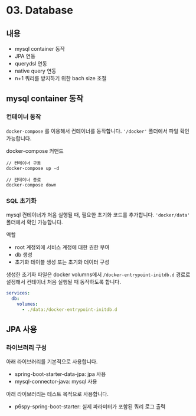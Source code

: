 # 03. Database
## 내용
- mysql container 동작
- JPA 연동
- querydsl 연동
- native query 연동
- n+1 쿼리를 방지하기 위한 bach size 조절

## mysql container 동작
### 컨테이너 동작
`docker-compose` 를 이용해서 컨테이너를 동작합니다. `'/docker'` 폴더에서 파일 확인 가능합니다. 

docker-compose 커맨드
```
// 컨테이너 구동
docker-compose up -d

// 컨테이너 종료
docker-compose down
```

### SQL 초기화
mysql 컨테이너가 처음 실행될 때, 필요한 초기화 코드를 추가합니다. `'docker/data'` 폴더에서 확인 가능합니다. 

역할
- root 계정외에 서비스 계정에 대한 권한 부여
- db 생성
- 초기화 테이블 생성 또는 초기화 데이터 구성

생성한 초기화 파일은 docker volumns에서 `/docker-entrypoint-initdb.d` 경로로 설정해서 컨테이너 처음 실행될 때 동작하도록 합니다. 
```yaml
services:
  db:
    volumes:
      - ./data:/docker-entrypoint-initdb.d
```

## JPA 사용
### 라이브러리 구성
아래 라이브러리를 기본적으로 사용합니다. 
- spring-boot-starter-data-jpa: jpa 사용
- mysql-connector-java: mysql 사용

아래 라이브러리는 테스트 목적으로 사용합니다. 
- p6spy-spring-boot-starter: 실제 파라미터가 포함된 쿼리 로그 출력